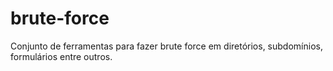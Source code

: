 # brute-force
Conjunto de ferramentas para fazer brute force em diretórios, subdomínios, formulários entre outros.
